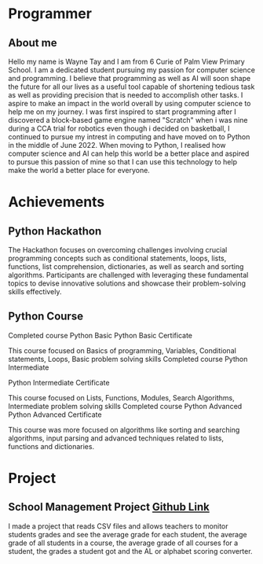 # Programmer
## About me

Hello my name is Wayne Tay and I am from 6 Curie of Palm View Primary School. I am a dedicated student pursuing my passion for computer science and programming. I believe that programming as well as AI will soon shape the future for all our lives as a useful tool capable of shortening tedious task as well as providing precision that is needed to accomplish other tasks. I aspire to make an impact in the world overall by using computer science to help me on my journey. I was first inspired to start programming after I discovered a block-based game engine named "Scratch" when i was nine during a CCA trial for robotics even though i decided on basketball, I continued to pursue my intrest in computing and have moved on to Python in the middle of June 2022. When moving to Python, I realised how computer science and AI can help this world be a better place and aspired to pursue this passion of mine so that I can use this technology to help make the world a better place for everyone.

# Achievements

## Python Hackathon
   The Hackathon focuses on overcoming challenges involving crucial programming concepts such as conditional statements, loops, lists, functions, list comprehension, dictionaries, as well as search and sorting algorithms. Participants are challenged with leveraging these fundamental topics to devise innovative solutions and showcase their problem-solving skills effectively.

## Python Course
   Completed course Python Basic
Python Basic Certificate

This course focused on Basics of programming, Variables, Conditional statements, Loops, Basic problem solving skills
Completed course Python Intermediate

Python Intermediate Certificate

This course focused on Lists, Functions, Modules, Search Algorithms, Intermediate problem solving skills
Completed course Python Advanced
Python Advanced Certificate

This course was more focused on algorithms like sorting and searching algorithms, input parsing and advanced techniques related to lists, functions and dictionaries.
# Project

## School Management Project [Github Link](https://github.com/Wayne005/Student-Management-Project)

I made a project that reads CSV files and allows teachers to monitor students grades and see the average grade for each student, the average grade of all students in a course, the average grade of all courses for a student, the grades a student got and the AL or alphabet scoring converter.

